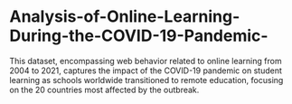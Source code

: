 # Analysis-of-Online-Learning-During-the-COVID-19-Pandemic-
This dataset, encompassing web behavior related to online learning from 2004 to 2021, captures the impact of the COVID-19 pandemic on student learning as schools worldwide transitioned to remote education, focusing on the 20 countries most affected by the outbreak.
